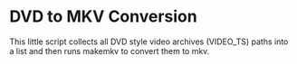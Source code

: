 # DVD to MKV Conversion

This little script collects all DVD style video archives (VIDEO_TS) paths into a list and then runs makemkv to convert them to mkv. 